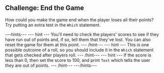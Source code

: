 ## Challenge: End the Game

How could you make the game end when the player loses all their points? Try putting an extra test in the `Which` statement.

---hints---
--- hint ---
You'll need to check the players' scores to see if they have run out of points and, if so, tell them that they've lost. You can also reset the game for them at this point.
--- /hint---
--- hint ---
This is one possible outcome of a roll, so you should include it in the `Which` statement that gets checked after players roll.
--- /hint---
--- hint ---
If the score is less than 0, then set the score to 100, and print `Text` which tells the user they are out of points.
--- /hint---
---/hints---
